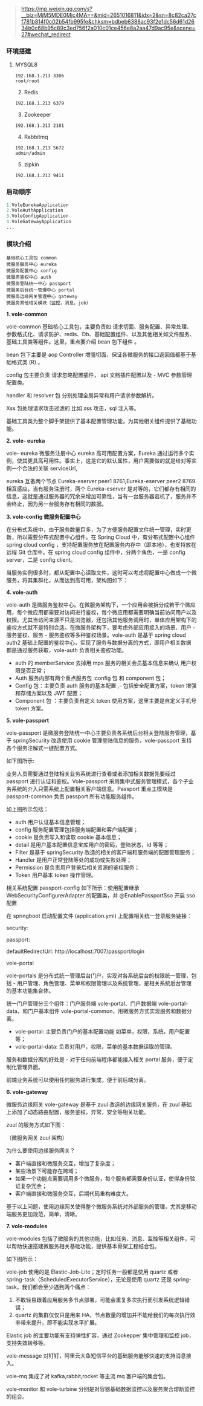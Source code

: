 > https://mp.weixin.qq.com/s?__biz=MjM5MDE0Mjc4MA==&mid=2651016811&idx=2&sn=8c82ca27cf781b814f0c02b54fb995fe&chksm=bdbeb6388ac93f2e1dc56d61d2634b0c68b95c89c3ed756f2a010c01ce456e8a2aa47d9ac95e&scene=27#wechat_redirect

### 环境搭建

 1. MYSQL8

    ```mysql
    192.168.1.213 3306
    root/root
    ```

	2. Redis

    ```
    192.168.1.213 6379
    ```

    

	3. Zookeeper

    ```
    192.168.1.213 2181
    ```

    

	4. Rabbitmq

    ```
    192.168.1.213 5672
    admin/admin
    ```

    

	5. zipkin

    ```
    192.168.1.213 9411
    ```

    

### 启动顺序

```java
1.VoleEurekaApplication
2.VoleAuthApplication
3.VoleConfigApplication
4.VoleGatewayApplication
...
```

### 模块介绍

```
基础核心工具包 common
微服务服务中心 eureka
微服务配置中心 config
微服务鉴权中心 auth
微服务登陆统一中心 passport
微服务后台统一管理中心 portal
微服务边缘网关管理中心 gateway
微服务其他相关模块（监控，消息，job）
```

**1. vole-common**

vole-common 基础核心工具包，主要负责如 请求切面、服务配置、异常处理、参数格式化、请求防护、redis、Db、基础配置组件、以及其他相关如文件服务、基础工具类等组件。这里，重点要介绍 bean 包下组件 。

bean 包下主要是 aop Controller 增强切面，保证各微服务的接口返回值都基于基础格式类 (R) 。

config 包主要负责 请求忽略配置插件， api 文档插件配置以及 - MVC 参数管理配置类。

handler 和 resolver 包 分别处理全局异常和用户请求参数解析。

Xss 包处理请求攻击过滤的 比如 xss 攻击，sql 注入等。

基础工具类为整个脚手架提供了基本配置管理功能，为其他相关组件提供了基础功能。

**2. vole- eureka**

vole- eureka 微服务注册中心 eureka 高可用配置方案，Eureka 通过运行多个实例，使其更具高可用性。事实上，这是它的默认属性，用户需要做的就是给对等实例一个合法的关联 serviceUrl, 

eureka 互备两个节点 Eureka-eserver peer1 8761,Eureka-eserver peer2 8769 相互感应。当有服务注册时，两个 Eureka-eserver 是对等的，它们都存有相同的信息，这就是通过服务器的冗余来增加可靠性，当有一台服务器宕机了，服务并不会终止，因为另一台服务存有相同的数据。

**3. vole-config 微服务配置中心**

在分布式系统中，由于服务数量巨多，为了方便服务配置文件统一管理，实时更新，所以需要分布式配置中心组件。在 Spring Cloud 中，有分布式配置中心组件 spring cloud config ，支持配置服务放在配置服务内存中（即本地），也支持放在远程 Git 仓库中。在 spring cloud config 组件中，分两个角色，一是 config server，二是 config client。

当服务实例很多时，都从配置中心读取文件，这时可以考虑将配置中心做成一个微服务，将其集群化，从而达到高可用，架构图如下：



**4. vole-auth**

vole-auth 是微服务鉴权中心。在微服务架构下，一个应用会被拆分成若干个微应用，每个微应用都需要对访问进行鉴权，每个微应用都需要明确当前访问用户以及权限。尤其当访问来源不只是浏览器，还包括其他服务调用时，单体应用架构下的鉴权方式就不是特别合适。在微服务架构下，要考虑外部应用接入的场景、用户 - 服务鉴权、服务 - 服务鉴权等多种鉴权场景。vole-auth 是基于 spring cloud auth2 基础上配置的鉴权中心，实现了服务与数据分离的方式，即用户相关数据 都是通过服务获取，vole-auth 负责相关鉴权功能。

- auth 的 memberService 去掉用 mps 服务的相关会员基本信息来确认 用户权限是否正常；
- Auth 服务内部有两个重点服务包 :config 包 和 component 包；
- Config 包：主要负责 auth 服务的基本配置 ,- 包括安全配置方案，token 增强和存储方案以及 JWT 配置；
- Component 包 ：主要负责自定义 token 使用方案，这里主要是自定义手机号 token 方案。

**5. vole-passport**

vole-passport 是微服务登陆统一中心主要负责各系统后台相关登陆服务管理，基于 springSecurity 改造使用 cookie 管理登陆信息的服务，vole-passport 支持各个服务注解式一键配置方式。

如下图所示:

业务人员需要通过登陆相关业务系统进行查看或者添加相关数据先要经过 passport 进行认证和鉴权。Vole-passport 采用集中式服务管理模式，各个子业务系统的介入只需系统上配置相关客户端信息。Passport 重点工模块是 passport-common 负责 passport 所有功能服务组件。

如上图所示包括：

- auth 用户认证基本信息管理；
- config 服务配置管理包括服务端配置和客户端配置；
- cookie 是负责写入和读取 cookie 基本信息；
- detail 是用户基本配置信息宝库用户的密码，登陆状态，id 等等；
- Filter 是基于 springSecurity 改造的相关的客户端和服务端的配置管理服务；
- Handler 是用户正常登陆等处的成功或失败处理；
- Permission 是负责用户登录后相关资源的鉴权服务；
- Token 用户基本 token 操作管理。

相关系统配置 passport-config 如下所示：使用配置继承 WebSecurityConfigurerAdapter 的配置类，并 @EnablePassportSso 开启 sso 配置

在 springboot 启动配置文件 (application.yml) 上配置相关统一登录服务链接：

security:

passport:

defaultRedirectUrl: http://localhost:7007/passport/login

vole-portal

vole-portals 是分布式统一管理后台门户，实现对各系统后台的权限统一管理，包括 - 用户管理、角色管理、菜单和权限管理以及系统管理，是相关系统后台管理的基本功能集合体。

统一门户管理分三个组件：门户服务端 vole-portal、门户数据端 vole-portal-data、和门户基本组件 vole-portal-common，用微服务方式实现服务和数据分离。

- vole-portal: 主要负责门户的基本配置功能 如菜单，权限，系统，用户配置等；
- vole-portal-data: 负责对用户，权限，菜单的基本数据读取的管理。

服务和数据分离的好处是 - 对于任何前端程序都能接入相关 portal 服务，便于定制化管理界面。

前端业务系统可以使用任何服务进行集成，便于前后端分离。

**6. vole-gateway**

微服务边缘网关 vole-gateway 是基于 zuul 改造的边缘网关服务，在 zuul 基础上添加了动态路由配置，服务鉴权，异常，安全等相关功能。

zuul 的服务方式如下图：



（微服务网关 zuul 架构）



为什么要使用边缘服务网关？

- 客户端直接和微服务交互，增加了复杂度；
- 某些场景下可能存在跨域；
- 如果一个功能点需要调用多个微服务，每个服务都需要身份认证，使得身份验证复杂冗余；
- 客户端直接和微服务交互，后期代码重构难度大。

基于以上问题，使用边缘网关使得整个微服务系统对外部服务的管理，尤其是移动端服务更加规范，简单，清晰。

**7. vole-modules**

vole-modules 包括了微服务的其他功能，比如任务、消息、监控等相关组件，可以帮助快速搭建微服务相关基础功能，提供基本骨架工程结合包。

如下图所示：

vole-job 使用的是 Elastic-Job-Lite；定时任务一般都是使用 quartz 或者 spring-task（ScheduledExecutorService），无论是使用 quartz 还是 spring-task，我们都会至少遇到两个痛点：

1. 不敢轻易跟着应用服务多节点部署，可能会重复多次执行而引发系统逻辑错误；
2. quartz 的集群仅仅只是用来 HA，节点数量的增加并不能给我们的每次执行效率带来提升，即不能实现水平扩展。

Elastic job 的主要功能有支持弹性扩容，通过 Zookepper 集中管理和监控 job，支持失效转移等。

vole-message 对钉钉，阿里云大鱼短信平台的基础服务能够快速的支持消息接入。

vole-mq 集成了对 kafka,rabbit,rocket 等主流 mq 客户端的集合包。

vole-monitor 和 vole-turbine 分别是对容器基础数据监控以及服务聚合熔断监控的组合。